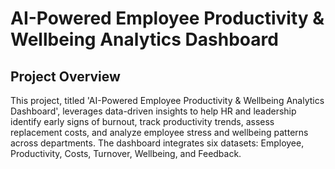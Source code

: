 # AI-Powered Employee Productivity & Wellbeing Analytics Dashboard

## Project Overview
This project, titled 'AI-Powered Employee Productivity & Wellbeing Analytics Dashboard', leverages
data-driven insights to help HR and leadership identify early signs of burnout, track productivity trends,
assess replacement costs, and analyze employee stress and wellbeing patterns across departments. The
dashboard integrates six datasets: Employee, Productivity, Costs, Turnover, Wellbeing, and Feedback.
